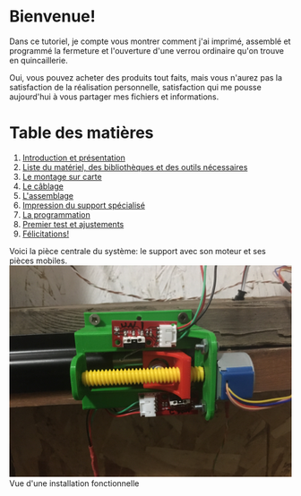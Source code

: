 # Bienvenue!

Dans ce tutoriel, je compte vous montrer comment j'ai imprimé, assemblé et programmé la fermeture et l'ouverture d'une verrou ordinaire qu'on trouve en quincaillerie.

Oui, vous pouvez acheter des produits tout faits, mais vous n'aurez pas la satisfaction de la réalisation personnelle, satisfaction qui me pousse aujourd'hui à vous partager mes fichiers et informations.


# Table des matières

1. [Introduction et présentation](01_Introduction_Presentation.md)
2. [Liste du matériel, des bibliothèques et des outils nécessaires](02_MaterielNecessaire.md)
3. [Le montage sur carte](03_Montage.md)
4. [Le câblage](04_Cablage.md)
5. [L'assemblage](05_Assemblage.md)
6. [Impression du support spécialisé](06_Impression_3d.md)
7. [La programmation](07_Programmation.md)
8. [Premier test et ajustements](08_PremierTest.md)
9. [Félicitations!](09_Felicitations.md)


Voici la pièce centrale du système: le support avec son moteur et ses pièces mobiles.
![Verrou installé](../images/Motorisation_Barrure_v2.jpg) Vue d'une installation fonctionnelle

